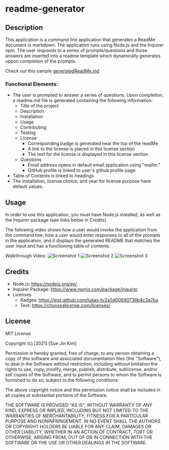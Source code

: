 # readme-generator

## Description
This application is a command line application that generates a ReadMe document in markdown. The application runs using Node.js and the Inquirer npm. The user responds to a series of prompts/questions and those answers are inserted into a readme template which dynamically generates uppon completion of the prompts. 

Check out this sample [generatedReadMe.md](generatedReadMe.md)

### Functional Elements:

* The user is prompted to answer a series of questions. Upon completion, a readme.md file is generated containing the following information:
    * Title of the project
    * Description
    * Installation
    * Usage
    * Contributing
    * Testing
    * License
        * Corresponding badge is generated near the top of the readMe
        * A link to the license is placed in this license section
        * The text for the license is displayed in this license section
    * Questions
        * Email address opens in default email application using "mailto:"
        * GitHub profile is linked to user's github profile page
* Table of Contents is linked to headings
* The installation, license choice, and year for license purpose have default values.


## Usage
In order to use this application, you must have Node.js installed, as well as the Inquirer package (see links below in Credits).

The following video shows how a user would invoke the application from the command line, how a user would enter responses to all of the prompts in the application, and it displays the generated README that matches the user input and has a functioning table of contents.

Walkthrough Video:
![Screenshot 1](https://media.giphy.com/media/lps3QZni7kvTU7vBDc/giphy.gif)
![Screenshot 2](https://media.giphy.com/media/uSKMOZrFWUaVNmES6a/giphy.gif)
![Screenshot 3](https://media.giphy.com/media/a2zBvfiywp2qtXMVZ1/giphy.gif)

## Credits

* Node.js: https://nodejs.org/en/
* Inquirer Package: https://www.npmjs.com/package/inquirer
* Licenses
    * Badges: https://gist.github.com/lukas-h/2a5d00690736b4c3a7ba
    * Text: https://choosealicense.com/licenses/


## License

MIT License

Copyright (c) [2021] [Sue Jin Kim]

Permission is hereby granted, free of charge, to any person obtaining a copy of this software and associated documentation files (the "Software"), to deal in the Software without restriction, including without limitation the rights to use, copy, modify, merge, publish, distribute, sublicense, and/or sell copies of the Software, and to permit persons to whom the Software is furnished to do so, subject to the following conditions:

The above copyright notice and this permission notice shall be included in all copies or substantial portions of the Software.

THE SOFTWARE IS PROVIDED "AS IS", WITHOUT WARRANTY OF ANY KIND, EXPRESS OR IMPLIED, INCLUDING BUT NOT LIMITED TO THE WARRANTIES OF MERCHANTABILITY, FITNESS FOR A PARTICULAR PURPOSE AND NONINFRINGEMENT. IN NO EVENT SHALL THE AUTHORS OR COPYRIGHT HOLDERS BE LIABLE FOR ANY CLAIM, DAMAGES OR OTHER LIABILITY, WHETHER IN AN ACTION OF CONTRACT, TORT OR OTHERWISE, ARISING FROM, OUT OF OR IN CONNECTION WITH THE SOFTWARE OR THE USE OR OTHER DEALINGS IN THE SOFTWARE.